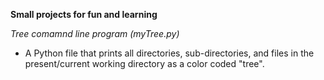 **Small projects for fun and learning**

*Tree comamnd line program (myTree.py)*
+ A Python file that prints all directories, sub-directories, and files in the present/current working directory as a color coded "tree".
